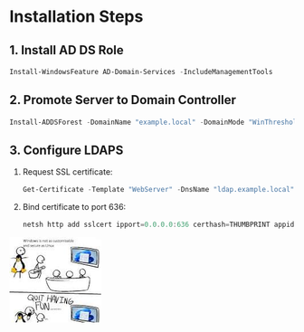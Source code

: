 # Installation Steps

## 1. Install AD DS Role
```powershell
Install-WindowsFeature AD-Domain-Services -IncludeManagementTools
```

## 2. Promote Server to Domain Controller
```powershell
Install-ADDSForest -DomainName "example.local" -DomainMode "WinThreshold" -ForestMode "WinThreshold" -InstallDNS
```

## 3. Configure LDAPS
1. Request SSL certificate:
   ```powershell
   Get-Certificate -Template "WebServer" -DnsName "ldap.example.local" -CertStoreLocation "Cert:\LocalMachine\My"
   ```
2. Bind certificate to port 636:
   ```powershell
   netsh http add sslcert ipport=0.0.0.0:636 certhash=THUMBPRINT appid={00112233-4455-6677-8899-AABBCCDDEEFF}
   ```

![Meme](meme.jpeg)
